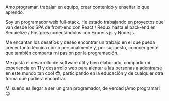 Amo programar, trabajar en equipo, crear contenido y enseñar lo que aprendo.

Soy un programador web full-stack. He estado trabajando en proyectos que van desde los SPA de front-end con React / Redux hasta el back-end en Sequielize / Postgres conectándolos con Express.js y Node.js. 

Me encantan los desafíos y deseo encontrar un trabajo en el que pueda crecer tanto técnica como personalmente y, por supuesto, conocer gente que también comparta mi pasión por la programación.

Me gusta el desarrollo de software útil y bien elaborado, compartir mi experiencia en TI y desarrollo web para alentar a las personas a adentrarse en este mundo tan cool 😎, participando en la educación y de cualquier otra forma que pudiera encontrar.

Mi sueño es llegar a ser un gran programador, de verdad ¡Amo programar! 😊
